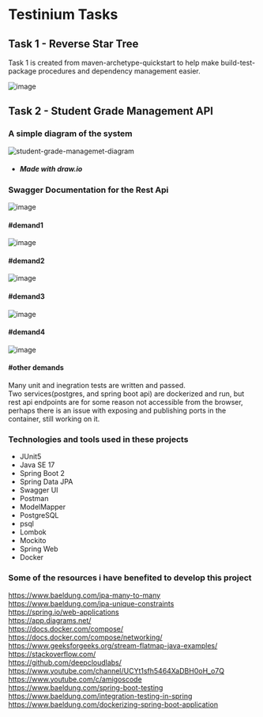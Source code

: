 # Testinium Tasks
## Task 1 - Reverse Star Tree
Task 1 is created from maven-archetype-quickstart to help make build-test-package procedures and dependency management easier.

![image](https://user-images.githubusercontent.com/35261110/162613157-193590c7-6d9a-4b32-ab9c-58e6bdba59ed.png)

## Task 2 - Student Grade Management API

### A simple diagram of the system

![student-grade-managemet-diagram](https://user-images.githubusercontent.com/35261110/162613384-b2c65242-c622-434a-a976-bb68c05e3195.png)

- <h5> Made with draw.io </h5>

### Swagger Documentation for the Rest Api

![image](https://user-images.githubusercontent.com/35261110/162613594-bed595a9-8e1c-494a-8bbd-f83be10bf209.png)

#### #demand1

![image](https://user-images.githubusercontent.com/35261110/162615215-4bdf5d2d-e6ab-4190-9a0a-34ec652458bf.png)

#### #demand2

![image](https://user-images.githubusercontent.com/35261110/162615264-043bcd41-b251-4c34-a3f3-7eb1d64b4c0e.png)

#### #demand3

![image](https://user-images.githubusercontent.com/35261110/162615391-77993412-a8ed-4716-b0ea-2a96b1f3c298.png)

#### #demand4

![image](https://user-images.githubusercontent.com/35261110/162615483-b2d391bf-aabf-4e85-89e0-90274e59f12c.png)

#### #other demands 

Many unit and inegration tests are written and passed. <br> 
Two services(postgres, and spring boot api) are dockerized and run, but rest api endpoints are for some reason not accessible from the browser, perhaps there is an issue with exposing and publishing ports in the container, still working on it.  

### Technologies and tools used in these projects
  - JUnit5
  - Java SE 17
  - Spring Boot 2
  - Spring Data JPA
  - Swagger UI
  - Postman
  - ModelMapper
  - PostgreSQL
  - psql
  - Lombok
  - Mockito
  - Spring Web
  - Docker

### Some of the resources i have benefited to develop this project
https://www.baeldung.com/jpa-many-to-many <br>
https://www.baeldung.com/jpa-unique-constraints <br>
https://spring.io/web-applications <br>
https://app.diagrams.net/ <br>
https://docs.docker.com/compose/ <br>
https://docs.docker.com/compose/networking/ <br>
https://www.geeksforgeeks.org/stream-flatmap-java-examples/ <br>
https://stackoverflow.com/ <br>
https://github.com/deepcloudlabs/ <br>
https://www.youtube.com/channel/UCYt1sfh5464XaDBH0oH_o7Q <br>
https://www.youtube.com/c/amigoscode <br>
https://www.baeldung.com/spring-boot-testing <br>
https://www.baeldung.com/integration-testing-in-spring <br>
https://www.baeldung.com/dockerizing-spring-boot-application <br>
